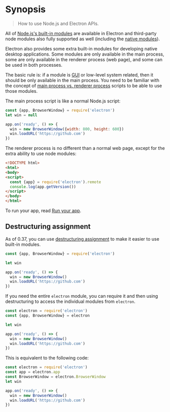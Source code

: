 # Synopsis

> How to use Node.js and Electron APIs.

All of [Node.js's built-in modules](https://nodejs.org/api/) are available in
Electron and third-party node modules also fully supported as well (including
the [native modules](../tutorial/using-native-node-modules.md)).

Electron also provides some extra built-in modules for developing native
desktop applications. Some modules are only available in the main process, some
are only available in the renderer process (web page), and some can be used in
both processes.

The basic rule is: if a module is [GUI][gui] or low-level system related, then
it should be only available in the main process. You need to be familiar with
the concept of [main process vs. renderer process](../tutorial/application-architecture.md#main-and-renderer-processes)
scripts to be able to use those modules.

The main process script is like a normal Node.js script:

```javascript
const {app, BrowserWindow} = require('electron')
let win = null

app.on('ready', () => {
  win = new BrowserWindow({width: 800, height: 600})
  win.loadURL('https://github.com')
})
```

The renderer process is no different than a normal web page, except for the
extra ability to use node modules:

```html
<!DOCTYPE html>
<html>
<body>
<script>
  const {app} = require('electron').remote
  console.log(app.getVersion())
</script>
</body>
</html>
```

To run your app, read [Run your app](../tutorial/first-app.md#running-your-app).

## Destructuring assignment

As of 0.37, you can use
[destructuring assignment][destructuring-assignment] to make it easier to use
built-in modules.

```javascript
const {app, BrowserWindow} = require('electron')

let win

app.on('ready', () => {
  win = new BrowserWindow()
  win.loadURL('https://github.com')
})
```

If you need the entire `electron` module, you can require it and then using
destructuring to access the individual modules from `electron`.

```javascript
const electron = require('electron')
const {app, BrowserWindow} = electron

let win

app.on('ready', () => {
  win = new BrowserWindow()
  win.loadURL('https://github.com')
})
```

This is equivalent to the following code:

```javascript
const electron = require('electron')
const app = electron.app
const BrowserWindow = electron.BrowserWindow
let win

app.on('ready', () => {
  win = new BrowserWindow()
  win.loadURL('https://github.com')
})
```

[gui]: https://en.wikipedia.org/wiki/Graphical_user_interface
[destructuring-assignment]: https://developer.mozilla.org/en-US/docs/Web/JavaScript/Reference/Operators/Destructuring_assignment
